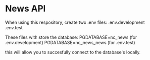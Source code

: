 # News API

When using this respository, create two .env files:
.env.development
.env.test

These files with store the database:
PGDATABASE=nc_news (for .env.development)
PGDATABASE=nc_news_news (for .env.test)

this will allow you to succesfully connect to the database's locally.


